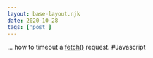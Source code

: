 ```yaml
---
layout: base-layout.njk
date: 2020-10-28
tags: ['post']
---
```


... how to timeout a [fetch()](https://dmitripavlutin.com/timeout-fetch-request/) request. #Javascript
